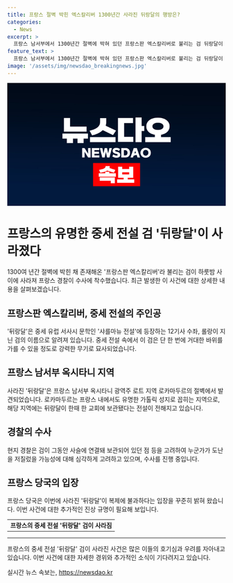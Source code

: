 ```yaml
---
title: 프랑스 절벽 박힌 엑스칼리버 1300년간 사라진 뒤랑달의 행방은?
categories:
  - News
excerpt: >
  프랑스 남서부에서 1300년간 절벽에 박혀 있던 프랑스판 엑스칼리버로 불리는 검 뒤랑달이 사라졌다. 이 검은 중세 유럽 서사시 문학에서 등장하는 12기사 수좌 롤랑이 사용한 것으로 알려져 있으며, 이에 대한 전설이 남아있다. 현지 경찰은 검이 도난됐을 가능성에 대해 수사 중이며, 프랑스 당국은 이 검은 복제품이라고 밝혔다. 이에 관련된 전설과 현재의 사건에 대한 더 많은 관심이 모아지고 있다.
feature_text: >
  프랑스 남서부에서 1300년간 절벽에 박혀 있던 프랑스판 엑스칼리버로 불리는 검 뒤랑달이 사라졌다. 이 검은 중세 유럽 서사시 문학에서 등장하는 12기사 수좌 롤랑이 사용한 것으로 알려져 있으며, 이에 대한 전설이 남아있다. 현지 경찰은 검이 도난됐을 가능성에 대해 수사 중이며, 프랑스 당국은 이 검은 복제품이라고 밝혔다. 이에 관련된 전설과 현재의 사건에 대한 더 많은 관심이 모아지고 있다.
image: '/assets/img/newsdao_breakingnews.jpg'
---
```


<p><img src="/assets/img/newsdao_breakingnews.jpg" alt="ontimetimes 속보" /></p>

<h1 data-ke-size="size26">프랑스의 유명한 중세 전설 검 '뒤랑달'이 사라졌다</h1>

<p data-ke-size="size16">1300여 년간 절벽에 박힌 채 존재해온 '프랑스판 엑스칼리버'라 불리는 검이 하룻밤 사이에 사라져 프랑스 경찰이 수사에 착수했습니다. 최근 발생한 이 사건에 대한 상세한 내용을 살펴보겠습니다.</p>

<h2 data-ke-size="size24">프랑스판 엑스칼리버, 중세 전설의 주인공</h2>

<p data-ke-size="size16">'뒤랑달'은 중세 유럽 서사시 문학인 '샤를마뉴 전설'에 등장하는 12기사 수좌, 롤랑이 지닌 검의 이름으로 알려져 있습니다. 중세 전설 속에서 이 검은 단 한 번에 거대한 바위를 가를 수 있을 정도로 강력한 무기로 묘사되었습니다.</p>

<h2 data-ke-size="size24">프랑스 남서부 옥시타니 지역</h2>

<p data-ke-size="size16">사라진 '뒤랑달'은 프랑스 남서부 옥시타니 광역주 로트 지역 로카마두르의 절벽에서 발견되었습니다. 로카마두르는 프랑스 내에서도 유명한 가톨릭 성지로 꼽히는 지역으로, 해당 지역에는 뒤랑달이 한때 한 교회에 보관됐다는 전설이 전해지고 있습니다.</p>

<h2 data-ke-size="size24">경찰의 수사</h2>

<p data-ke-size="size16">현지 경찰은 검이 그동안 사슬에 연결돼 보관되어 있던 점 등을 고려하여 누군가가 도난을 저질렀을 가능성에 대해 심각하게 고려하고 있으며, 수사를 진행 중입니다.</p>

<h2 data-ke-size="size24">프랑스 당국의 입장</h2>

<p data-ke-size="size16">프랑스 당국은 이번에 사라진 '뒤랑달'이 복제에 불과하다는 입장을 꾸준히 밝혀 왔습니다. 이번 사건에 대한 추가적인 진상 규명이 필요해 보입니다.</p>

<table>
    <tbody>
        <tr>
            <td style="text-align: center; height: 17px;"><b>프랑스의 중세 전설 '뒤랑달' 검이 사라짐</b></td>
        </tr>
    </tbody>
</table>

<hr>

<p data-ke-size="size16">프랑스의 중세 전설 '뒤랑달' 검이 사라진 사건은 많은 이들의 호기심과 우려를 자아내고 있습니다. 이번 사건에 대한 자세한 경위와 추가적인 소식이 기다려지고 있습니다.</p>
실시간 뉴스 속보는, <a href="https://newsdao.kr" rel="dofollow">https://newsdao.kr</a>


